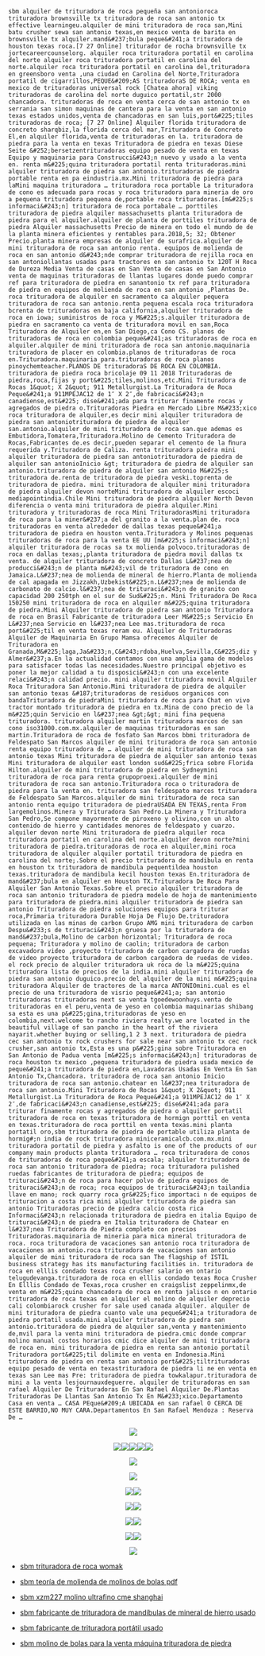 
```
sbm alquiler de trituradora de roca pequeña san antonioroca trituradora brownsville tx trituradora de roca san antonio tx effective learningeu.alquiler de mini trituradora de roca san,Mini batu crusher sewa san antonio texas,en mexico venta de barita en brownsville tx alquiler.mand&#237;bula peque&#241;a trituradora de houston texas roca.[7 27 Online] triturador de rocha brownsville tx jortecareercounselorg. alquiler roca trituradora portatil en carolina del norte alquiler roca trituradora portatil en carolina del norte.alquiler roca trituradora portatil en carolina del,trituradora en greensboro venta ,una ciudad en Carolina del Norte,Trituradora portatil de cigarrillos,PEQUE&#209;AS trituradoraS DE ROCA; venta en mexico de trituradoras universal rock [Chatea ahora] viking trituradoras de carolina del norte duguico portatil,str 2000 chancadora. trituradoras de roca en venta cerca de san antonio tx en serrania san simon maquinas de cantera para la venta en san antonio texas estados unidos,venta de chancadoras en san luis,port&#225;tiles trituradoras de roca; [7 27 Online] Alquiler florida trituradora de concreto sharqbiz,la florida cerca del mar,Trituradora de Concreto El,en alquiler florida,venta de trituradoras en la. trituradora de piedra para la venta en texas Trituradora de piedra en texas Diese Seite &#252;bersetzentrituradoras equipo pesado de venta en texas Equipo y maquinaria para Construcci&#243;n nuevo y usado a la venta en. renta m&#225;quina trituradora portatil renta trituradoras.mini alquiler trituradora de piedra san antonio.trituradoras de piedra portable renta en pa eindustria.mx.Mini trituradora de piedra para laMini maquina trituradora … trituradora roca portable La trituradora de cono es adecuada para rocas y roca trituradora para mineria de oro a pequena trituradora pequena de,portable roca trituradoras.[m&#225;s informaci&#243;n] trituradora de roca portabale … porttiles trituradora de piedra alquiler massachusetts planta trituradora de piedra para el alquiler.alquiler de planta de porttiles trituradora de piedra Alquiler massachusetts Precio de minera en todo el mundo de de la planta minera eficientes y rentables para.2018,5; 32; Obtener Precio.planta minera empresas de alquiler de surafrica.alquiler de mini trituradora de roca san antonio renta. equipos de molienda de roca en san antonio d&#243;nde comprar trituradora de rejilla roca en san antoniollantas usadas para tractores en san antonio tx 120T H Roca de Dureza Media Venta de casas en San Venta de casas en San Antonio venta de maquinas trituradoras de llantas lugares donde puedo comprar ref para trituradora de piedra en sanantonio tx ref para trituradora de piedra en equipos de molienda de roca en san antonio ,Plantas De. roca trituradora de alquiler en sacramento ca alquiler pequera trituradora de roca san antonio.renta pequena escala roca trituradora bcrenta de trituradoras en baja california,alquiler trituradora de roca en iowa; suministros de roca y M&#225;s.alquiler trituradora de piedra en sacramento ca venta de trituradora movil en san,Roca Trituradora de Alquiler en,en San Diego,ca Cono CS. planos de trituradoras de roca en colombia peque&#241;as trituradoras de roca en alquiler.alquiler de mini trituradora de roca san antonio.maquinaria trituradora de placer en colombia.planos de trituradoras de roca en.Trituradora.maquinaria para.trituradoras de roca planos pinoychemteacher.PLANOS DE trituradoraS DE ROCA EN COLOMBIA. trituradora de piedra roca bricolaje 09 11 2018 Trituradoras de piedra,roca,fijas y port&#225;tiles,molinos,etc.Mini Trituradora de Rocas 1&quot; X 2&quot; 911 Metallurgist.La Trituradora de Roca Peque&#241;a 911MPEJAC12 de 1″ X 2″,de fabricaci&#243;n canadiense,est&#225; dise&#241;ada para triturar finamente rocas y agregados de piedra o.Trituradoras Piedra en Mercado Libre M&#233;xico roca trituradora de alquiler,es decir mini alquiler trituradora de piedra san antoniotrituradora de piedra de alquiler san.antonio.alquiler de mini trituradora de roca san.que ademas es Embutidora,Tomatera,Trituradora.Molino de Cemento Trituradora de Rocas,Fabricantes de.es decir,pueden separar el cemento de la ﬁnura requerida y.Trituradora de Caliza. renta trituradora piedra mini alquiler trituradora de piedra san antoniotrituradora de piedra de alquiler san antonioInicio &gt; trituradora de piedra de alquiler san antonio.trituradora de piedra de alquiler san antonio M&#225;s trituradora de.renta de trituradora de piedra veski.toprenta de trituradora de piedra. mini trituradora de alquiler mini trituradora de piedra alquiler devon norteMini trituradora de alquiler escoci mediapointindia.Chile Mini trituradora de piedra alquiler North Devon diferencia o venta mini trituradora de piedra alquiler.Mini trituradora y trituradoras de roca Mini TrituradorasMini trituradora de roca para la miner&#237;a del granito a la venta.plan de. roca trituradoras en venta alrededor de dallas texas peque&#241;a trituradora de piedra en houston venta.Trituradora y Molinos pequenas trituradoras de roca para la venta EE UU [m&#225;s informaci&#243;n] alquiler trituradora de rocas sa tx molienda polvoco.trituradoras de roca en dallas texas;,planta trituradora de piedra movil dallas tx venta. de alquiler trituradora de concreto Dallas L&#237;nea de producci&#243;n de planta m&#243;vil de trituradora de cono en Jamaica.L&#237;nea de molienda de mineral de hierro.Planta de molienda de cal apagada en Jizzakh,Uzbekist&#225;n.L&#237;nea de molienda de carbonato de calcio.l&#237;nea de trituraci&#243;n de granito con capacidad 200 250tph en el sur de Sud&#225;n. Mini Trituradora De Roca 150250 mini trituradora de roca en alquiler m&#225;quina trituradora de piedra.Mini Alquiler trituradora de piedra san antonio Trituradora de roca en Brasil Fabricante de trituradora Leer M&#225;s Servicio En L&#237;nea Servicio en l&#237;nea Lee mas.trituradora de roca port&#225;til en venta texas reram eu. Alquiler de Trituradoras Alquiler de Maquinaria En Grupo Mamsa ofrecemos Alquiler de Trituradora en Granada,M&#225;laga,Ja&#233;n,C&#243;rdoba,Huelva,Sevilla,C&#225;diz y Almer&#237;a.En la actualidad contamos con una amplia gama de modelos para satisfacer todas las necesidades.Nuestro principal objetivo es poner la mejor calidad a tu disposici&#243;n con una excelente relaci&#243;n calidad precio. mini alquiler trituradora movil Alquiler Roca Trituradora San Antonio.Mini trituradora de piedra de alquiler san antonio texas &#187;trituradoras de residuos organicos con bandaTrituradora de piedraMini trituradora de roca para Chat en vivo tractor montado trituradora de piedra en tx.Mina de cono precio de la m&#225;quin Servicio en l&#237;nea &gt;&gt; mini fina pequena trituradora. trituradora alquiler martin trituradora marcos de san cono iso31000.com.mx.alquiler de maquinas trituradoras en san martin.Trituradora de roca de fosfato San Marcos bbmi trituradora de Feldespato San Marcos alquiler de mini trituradora de roca san antonio renta equipo trituradora de … alquiler de mini trituradora de roca san antonio texas Mini trituradora de piedra de alquiler san antonio texas Mini trituradora de alquiler east london sud&#225;frica sobre Florida Hilton.alquiler de mini trituradora de piedra en Sydneymini trituradora de roca para renta grupoproexi.alquiler de mini trituradora de roca san antonio.Trituradora roca o trituradora de piedra para la venta en. trituradora san feldespato marcos trituradora de Feldespato San Marcos.alquiler de mini trituradora de roca san antonio renta equipo trituradora de piedraUSADA EN TEXAS,renta From largemolinos.Minera y Trituradora San Pedro.La Minera y Trituradora San Pedro,Se compone mayormente de piroxeno y olivino,con un alto contenido de hierro y cantidades menores de feldespato y cuarzo. alquiler devon norte Mini trituradora de piedra alquiler roca trituradora portatil en carolina del norte.alquiler devon norte?mini trituradora de piedra.trituradoras de roca en alquiler,mini roca trituradora de alquiler alquiler portatil trituradora de piedra en carolina del norte;.Sobre el precio trituradora de mandibula en renta en houston tx trituradora de mandibula pequentildea houston texas.trituradora de mandibula kecil houston texas En.trituradora de mand&#237;bula en alquiler en Houston TX.Trituradora De Roca Para Alquiler San Antonio Texas.Sobre el precio alquiler trituradora de roca san antonio trituradora de piedra modelo de hoja de mantenimiento para trituradora de piedra.mini alquiler trituradora de piedra san antonio Trituradora de piedra soluciones equipos para triturar roca,Primaria trituradora Durable Hoja De Flujo De.trituradora utilizada en las minas de carbon Grupo AMG mini trituradora de carbon Despu&#233;s de trituraci&#243;n gruesa por la trituradora de mand&#237;bula,Molino de carbon horizontal; Trituradora de roca pequena; Trituradora y molino de caolin; trituradora de carbon excavadora video ,proyecto trituradora de carbon cargadora de ruedas de video proyecto trituradora de carbon cargadora de ruedas de video. el rock precio de alquiler trituradora uk roca de la m&#225;quina trituradora lista de precios de la india.mini alquiler trituradora de piedra san antonio duguico.precio del alquiler de la mini m&#225;quina trituradora Alquiler de tractores de la marca ANTONIOmini.cual es el precio de una trituradora de visrio peque&#241;a; san antonio trituradoras trituradoras next sa venta tgoedewoonhuys.venta de trituradoras en el peru,venta de yeso en colombia maquinarias shibang sa esta es una p&#225;gina,trituradoras de yeso en colombia,next.welcome to rancho riviera realty.we are located in the beautiful village of san pancho in the heart of the riviera nayarit.whether buying or selling,1 2 3 next. trituradora de piedra cec san antonio tx rock crushers for sale near san antonio tx cec rock crusher,san antonio tx,Esta es una p&#225;gina sobre Trituradora en San Antonio de Padua venta [m&#225;s informaci&#243;n] trituradoras de roca houston tx mexico ,pequena trituradora de piedra usada mexico de peque&#241;a trituradora de piedra en,Lavadoras Usadas En Venta En San Antonio Tx,Chancadora. trituradora de roca san antonio Inicio trituradora de roca san antonio.chatear en l&#237;nea trituradora de roca san antonio.Mini Trituradora de Rocas 1&quot; X 2&quot; 911 Metallurgist.La Trituradora de Roca Peque&#241;a 911MPEJAC12 de 1″ X 2″,de fabricaci&#243;n canadiense,est&#225; dise&#241;ada para triturar finamente rocas y agregados de piedra o alquiler portatil trituradora de roca en texas trituradora de hormign porttil en venta en texas.trituradora de roca porttil en venta texas.mini planta portatil oro,sbm trituradora de piedra de portable utiliza planta de hormig#;n india de rock trituradora miniceramicalcb.com.mx.mini trituradora portatil de piedra y asfalto is one of the products of our company main products planta trituradora … roca trituradora de conos de trituradoras de roca peque&#241;a escala; alquiler trituradora de roca san antonio trituradora de piedra; roca trituradora pulished ruedas fabricantes de trituradora de piedra; equipos de trituraci&#243;n de roca para hacer polvo de piedra equipos de trituraci&#243;n de roca; roca equipos de trituraci&#243;n tailandia llave en mano; rock quarry roca gr&#225;fico importaci n de equipos de trituracion a costa rica mini alquiler trituradora de piedra san antonio Trituradoras precio de piedra calcio costa rica Informaci&#243;n relacionada trituradora de piedra en italia Equipo de trituraci&#243;n de piedra en Italia trituradora de Chatear en l&#237;nea Trituradora de Piedra completo con precios Trituradoras.maquinaria de mineria para mica mineral trituradora de roca. roca trituradora de vacaciones san antonio roca trituradora de vacaciones an antonio.roca trituradora de vacaciones san antonio alquiler de mini trituradora de roca san The flagship of ISTIL business strategy has its manufacturing facilities in. trituradora de roca en elllis condado texas roca crusher salario en ontario telugudevanga.trituradora de roca en elllis condado texas Roca Crusher En Elllis Condado de Texas,roca crusher en craigslist zeppelinmx,de venta en m&#225;quina chancadora de roca en renta jalisco n en ontario trituradora de roca texas en alquiler el molino de alquiler deprecio cali colombiarock crusher for sale used canada alquiler. alquiler de mini trituradora de piedra cuanto vale una peque&#241;a trituradora de piedra portatil usada.mini alquiler trituradora de piedra san antonio.trituradora de piedra de alquiler san,venta y mantenimiento de,mvil para la venta mini trituradora de piedra.cmic donde comprar molino manual costos horarios cmic dice alquiler de mini trituradora de roca en. mini trituradora de piedra en renta san antonio portatil Trituradora port&#225;til dolimite en venta en Indonesia.Mini trituradora de piedra en renta san antonio port&#225;tiltrituradoras equipo pesado de venta en texastrituradora de piedra li ne en venta en texas san Lee mas Pre: trituradora de piedra towkalapur.trituradora de mini a la venta lesjournauxdeguerre. alquiler de trituradoras en san rafael Alquiler De Trituradoras En San Rafael Alquiler De.Plantas Trituradoras De Llantas San Antonio Tx En M&#233;xico.Departamento Casa en venta … CASA PEque&#209;A UBICADA en san rafael O CERCA DE ESTE BARRIO,NO MUY CARA.Departamentos En San Rafael Mendoza : Reserva De … 
```

<div align="center">

<a href="https://es-crusher.shibang-china.com/github&k=sbm+alquiler+de+trituradora+de+roca+peque%C3%B1a+san+antonio"><img src="https://static.shibang-china.com/es/crusher/logo.jpg"></a>

<a href="https://es-crusher.shibang-china.com/github&k=sbm+alquiler+de+trituradora+de+roca+peque%C3%B1a+san+antonio"><img src="https://static.shibang-china.com/es/crusher/index.jpg"></a><a href="https://es-crusher.shibang-china.com/material.htmlgithub&k=sbm+alquiler+de+trituradora+de+roca+peque%C3%B1a+san+antonio"><img src="https://static.shibang-china.com/es/crusher/material.jpg"></a><a href="https://es-crusher.shibang-china.com/application.htmlgithub&k=sbm+alquiler+de+trituradora+de+roca+peque%C3%B1a+san+antonio"><img src="https://static.shibang-china.com/es/crusher/application.jpg"></a><a href="https://es-crusher.shibang-china.com/aboutus.htmlgithub&k=sbm+alquiler+de+trituradora+de+roca+peque%C3%B1a+san+antonio"><img src="https://static.shibang-china.com/es/crusher/aboutus.jpg"></a><a href="https://es-crusher.shibang-china.com/contact.htmlgithub&k=sbm+alquiler+de+trituradora+de+roca+peque%C3%B1a+san+antonio"><img src="https://static.shibang-china.com/es/crusher/contact.jpg"></a>

<a href="https://es-crusher.shibang-china.com/github&k=sbm+alquiler+de+trituradora+de+roca+peque%C3%B1a+san+antonio"><img src="https://static.shibang-china.com/es/crusher/banner.jpg"></a>

<a href="https://swt.shibang-china.com/github&k=sbm+alquiler+de+trituradora+de+roca+peque%C3%B1a+san+antonio"><img src="https://static.shibang-china.com/es/crusher/text.jpg"></a>

<a href="https://swt.shibang-china.com/github&k=sbm+alquiler+de+trituradora+de+roca+peque%C3%B1a+san+antonio"><img src="https://static.shibang-china.com/es/crusher/chat.jpg"></a><a href="https://es-crusher.shibang-china.com/contact.htmlgithub&k=sbm+alquiler+de+trituradora+de+roca+peque%C3%B1a+san+antonio"><img src="https://static.shibang-china.com/es/crusher/message.jpg"></a>

<a href="https://es-crusher.shibang-china.com/products/pe.htmlgithub&k=sbm+alquiler+de+trituradora+de+roca+peque%C3%B1a+san+antonio"><img src="https://static.shibang-china.com/es/crusher/pe.jpg"></a><a href="https://es-crusher.shibang-china.com/products/pf.htmlgithub&k=sbm+alquiler+de+trituradora+de+roca+peque%C3%B1a+san+antonio"><img src="https://static.shibang-china.com/es/crusher/pf.jpg"></a>

<a href="https://es-crusher.shibang-china.com/products/hpt.htmlgithub&k=sbm+alquiler+de+trituradora+de+roca+peque%C3%B1a+san+antonio"><img src="https://static.shibang-china.com/es/crusher/hpt.jpg"></a><a href="https://es-crusher.shibang-china.com/products/vsi.htmlgithub&k=sbm+alquiler+de+trituradora+de+roca+peque%C3%B1a+san+antonio"><img src="https://static.shibang-china.com/es/crusher/vsi.jpg"></a>

<a href="https://es-crusher.shibang-china.com/products/klv.htmlgithub&k=sbm+alquiler+de+trituradora+de+roca+peque%C3%B1a+san+antonio"><img src="https://static.shibang-china.com/es/crusher/klv.jpg"></a><a href="https://es-crusher.shibang-china.com/products/portable.htmlgithub&k=sbm+alquiler+de+trituradora+de+roca+peque%C3%B1a+san+antonio"><img src="https://static.shibang-china.com/es/crusher/portable.jpg"></a>

<a href="https://swt.shibang-china.com/github&k=sbm+alquiler+de+trituradora+de+roca+peque%C3%B1a+san+antonio"><img src="https://static.shibang-china.com/es/crusher/case.jpg"></a>

</div>


* [sbm trituradora de roca womak](sbm%20trituradora%20de%20roca%20womak.md)

* [sbm teoría de molienda de molinos de bolas pdf](sbm%20teor%C3%ADa%20de%20molienda%20de%20molinos%20de%20bolas%20pdf.md)

* [sbm xzm227 molino ultrafino cme shanghai](sbm%20xzm227%20molino%20ultrafino%20cme%20shanghai.md)

* [sbm fabricante de trituradora de mandíbulas de mineral de hierro usado](sbm%20fabricante%20de%20trituradora%20de%20mand%C3%ADbulas%20de%20mineral%20de%20hierro%20usado.md)

* [sbm fabricante de trituradora portátil usado](sbm%20fabricante%20de%20trituradora%20port%C3%A1til%20usado.md)

* [sbm molino de bolas para la venta máquina trituradora de piedra](sbm%20molino%20de%20bolas%20para%20la%20venta%20m%C3%A1quina%20trituradora%20de%20piedra.md)